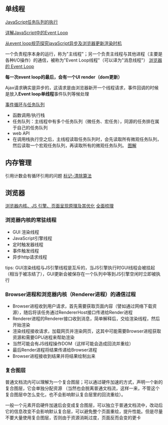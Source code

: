 ## 单线程

[JavaScript任务队列的执行](http://imweb.io/topic/5a27610da192c3b460fce29f)

[详解JavaScript中的Event Loop](https://zhuanlan.zhihu.com/p/33058983)

[从event loop规范探究javaScript异步及浏览器更新渲染时机](https://github.com/aooy/blog/issues/5)

一个负责程序本身的运行，称为"主线程"；另一个负责主线程与其他进程（主要是各种I/O操作）的通信，被称为"Event Loop线程"（可以译为"消息线程"）
[浏览器的 Event Loop](https://mp.weixin.qq.com/s/r9hJmsK9oprn5f1CbhAHNQ)

**每一次event loop的最后，会有一个UI render（dom更新）**

Ajax请求确实是异步的，这请求是由浏览器新开一个线程请求，事件回调的时候是放入**Event loop单线程**事件队列等候处理

[事件循环与任务队列](https://kongchenglc.github.io/blog/%E4%BA%8B%E4%BB%B6%E5%BE%AA%E7%8E%AF20171026/)
- 函数调用/执行栈
- 任务队列：主线程中有多个任务队列（微任务、宏任务），同源的任务排在属于自己的任务队列
- web API
- 在调用栈执行空之后，主线程读取任务队列时，会先读取所有微观任务队列，然后读取一个宏观任务队列，再读取所有的微观任务队列。
[图解](http://wx1.sinaimg.cn/mw690/6541a4b7gy1g2dtnykw4gj20gp0endg6.jpg)
## 内存管理

引用计数会有循环引用的问题
[标记-清除算法](https://www.jianshu.com/p/b0f5d21fe031)

## 浏览器

[浏览器内核、JS 引擎、页面呈现原理及其优化](https://www.zybuluo.com/yangfch3/note/671516)
[全面梳理](https://juejin.im/post/5a6547d0f265da3e283a1df7)

### 浏览器内核的常驻线程
- GUI 渲染线程
- JavaScript引擎线程
- 定时触发器线程
- 事件触发线程
- 异步http请求线程

tips: GUI渲染线程与JS引擎线程是互斥的，当JS引擎执行时GUI线程会被挂起（相当于被冻结了），GUI更新会被保存在一个队列中等到JS引擎空闲时立即被执行

### Browser进程和浏览器内核（Renderer进程）的通信过程
- Browser进程收到用户请求，首先需要获取页面内容（譬如通过网络下载资源），随后将该任务通过RendererHost接口传递给Render进程
- Renderer进程的Renderer接口收到消息，简单解释后，交给渲染线程，然后开始渲染
- 渲染线程接收请求，加载网页并渲染网页，这其中可能需要Browser进程获取资源和需要GPU进程来帮助渲染
- 当然可能会有JS线程操作DOM（这样可能会造成回流并重绘）
- 最后Render进程将结果传递给Browser进程
- Browser进程接收到结果并将结果绘制出来

### 复合图层

普通文档流内可以理解为一个复合图层；可以通过硬件加速的方式，声明一个新的复合图层，它会单独分配资源 （当然也会脱离普通文档流，这样一来，不管这个复合图层中怎么变化，也不会影响默认复合层里的回流重绘）。

一般一个元素开启硬件加速后会变成复合图层，可以独立于普通文档流中，改动后它的信息改变不会影响默认复合层，可以避免整个页面重绘，提升性能。但是尽量不要大量使用复合图层，否则由于资源消耗过度，页面反而会变的更卡
